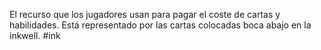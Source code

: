 El recurso que los jugadores usan para pagar el coste de cartas y habilidades. Está representado por las cartas colocadas boca abajo en la inkwell.
#ink